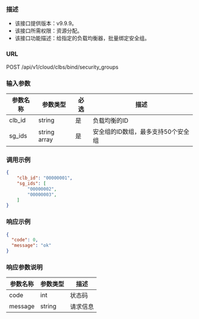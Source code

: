 ### 描述

- 该接口提供版本：v9.9.9。
- 该接口所需权限：资源分配。
- 该接口功能描述：给指定的负载均衡器，批量绑定安全组。

### URL

POST /api/v1/cloud/clbs/bind/security_groups

### 输入参数

| 参数名称     | 参数类型        | 必选  | 描述         |
|-------------|---------------|------|--------------|
| clb_id      | string        | 是   | 负载均衡的ID   |
| sg_ids      | string array  | 是   | 安全组的ID数组，最多支持50个安全组 |

### 调用示例

```json
{
    "clb_id": "00000001",
    "sg_ids": [
        "00000002",
        "00000003",
    ]
}
```

### 响应示例

```json
{
  "code": 0,
  "message": "ok"
}
```

### 响应参数说明

| 参数名称  | 参数类型  | 描述    |
|---------|----------|---------|
| code    | int      | 状态码   |
| message | string   | 请求信息 |